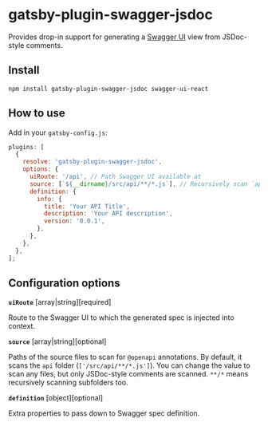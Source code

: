 # gatsby-plugin-swagger-jsdoc

Provides drop-in support for generating a [Swagger UI](https://swagger.io/tools/swagger-ui/) view from JSDoc-style comments.

## Install

`npm install gatsby-plugin-swagger-jsdoc swagger-ui-react`

## How to use

Add in your `gatsby-config.js`:

```javascript
plugins: [
  {
    resolve: 'gatsby-plugin-swagger-jsdoc',
    options: {
      uiRoute: '/api', // Path Swagger UI available at
      source: [`${__dirname}/src/api/**/*.js`], // Recursively scan `api` folder
      definition: {
        info: {
          title: 'Your API Title',
          description: 'Your API description',
          version: '0.0.1',
        },
      },
    },
  },
];
```

## Configuration options

**`uiRoute`** [array|string][required]

Route to the Swagger UI to which the generated spec is injected into context.

**`source`** [array|string][optional]

Paths of the source files to scan for `@openapi` annotations. By default, it scans the `api` folder (`['/src/api/**/*.js']`). You can change the value to scan any files, but only JSDoc-style comments are scanned. `**/*` means recursively scanning subfolders too.

**`definition`** [object][optional]

Extra properties to pass down to Swagger spec definition.
